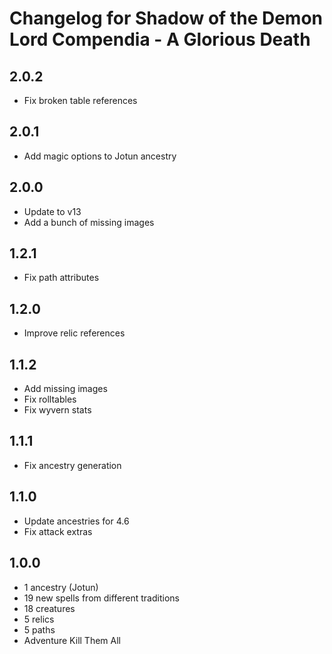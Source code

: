 # Changelog for Shadow of the Demon Lord Compendia - A Glorious Death

## 2.0.2

- Fix broken table references

## 2.0.1

- Add magic options to Jotun ancestry

## 2.0.0

- Update to v13
- Add a bunch of missing images

## 1.2.1

- Fix path attributes

## 1.2.0

- Improve relic references

## 1.1.2

- Add missing images
- Fix rolltables
- Fix wyvern stats

## 1.1.1

- Fix ancestry generation

## 1.1.0

- Update ancestries for 4.6
- Fix attack extras

## 1.0.0

- 1 ancestry (Jotun)
- 19 new spells from different traditions
- 18 creatures
- 5 relics
- 5 paths
- Adventure Kill Them All
